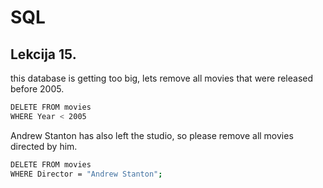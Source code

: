 
# SQL



## Lekcija 15.

this database is getting too big, lets remove all movies that were released before 2005.

```bash
DELETE FROM movies
WHERE Year < 2005
```

Andrew Stanton has also left the studio, so please remove all movies directed by him.
```bash
DELETE FROM movies
WHERE Director = "Andrew Stanton";
```





